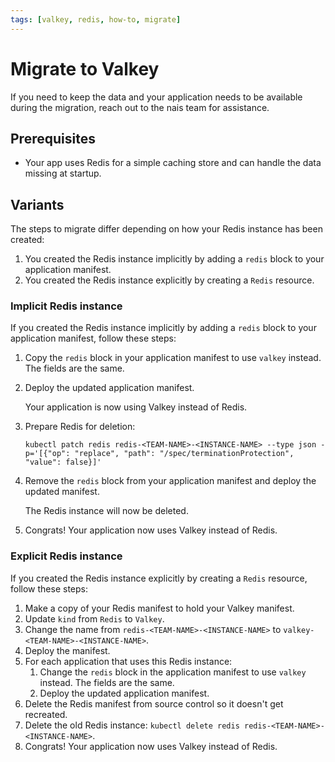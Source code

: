 ```yaml
---
tags: [valkey, redis, how-to, migrate]
---
```


# Migrate to Valkey

If you need to keep the data and your application needs to be available during the migration, reach out to the nais team for assistance.

## Prerequisites

- Your app uses Redis for a simple caching store and can handle the data missing at startup.

## Variants

The steps to migrate differ depending on how your Redis instance has been created:

1. You created the Redis instance implicitly by adding a `redis` block to your application manifest.
2. You created the Redis instance explicitly by creating a `Redis` resource.

### Implicit Redis instance

If you created the Redis instance implicitly by adding a `redis` block to your application manifest, follow these steps:

1. Copy the `redis` block in your application manifest to use `valkey` instead. The fields are the same.
2. Deploy the updated application manifest.

   Your application is now using Valkey instead of Redis.
3. Prepare Redis for deletion:

   `kubectl patch redis redis-<TEAM-NAME>-<INSTANCE-NAME> --type json -p='[{"op": "replace", "path": "/spec/terminationProtection", "value": false}]'`

4. Remove the `redis` block from your application manifest and deploy the updated manifest.

   The Redis instance will now be deleted.
5. Congrats! Your application now uses Valkey instead of Redis.

### Explicit Redis instance

If you created the Redis instance explicitly by creating a `Redis` resource, follow these steps:

1. Make a copy of your Redis manifest to hold your Valkey manifest.
2. Update `kind` from `Redis` to `Valkey`.
3. Change the name from `redis-<TEAM-NAME>-<INSTANCE-NAME>` to `valkey-<TEAM-NAME>-<INSTANCE-NAME>`.
4. Deploy the manifest.
5. For each application that uses this Redis instance:
   1. Change the `redis` block in the application manifest to use `valkey` instead. The fields are the same.
   2. Deploy the updated application manifest.
6. Delete the Redis manifest from source control so it doesn't get recreated.
7. Delete the old Redis instance: `kubectl delete redis redis-<TEAM-NAME>-<INSTANCE-NAME>`.
8. Congrats! Your application now uses Valkey instead of Redis.
